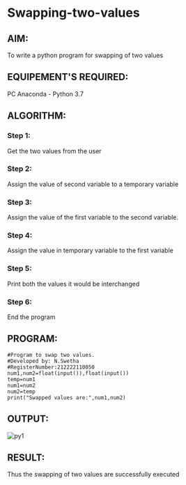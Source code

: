 # Swapping-two-values
## AIM:
To write a python program for swapping of two values
## EQUIPEMENT'S REQUIRED: 
PC
Anaconda - Python 3.7
## ALGORITHM: 
### Step 1:
Get the two values from the user
### Step 2: 
Assign the value of second variable to a temporary variable 
### Step 3: 
Assign the value of the first variable to the second variable.
### Step 4:  
Assign the value in temporary variable to the first variable
### Step 5: 
Print both the values it would be interchanged
### Step 6: 
End the program
## PROGRAM:
```
#Program to swap two values.
#Developed by: N.Swetha
#RegisterNumber:212222110050
num1,num2=float(input()),float(input())
temp=num1
num1=num2
num2=temp
print("Swapped values are:",num1,num2)
```
## OUTPUT:
![py1](https://user-images.githubusercontent.com/122199934/224740229-80bb08b3-c373-4b13-8c17-b9022d154b71.png)


## RESULT:
Thus the swapping of two values are successfully executed



